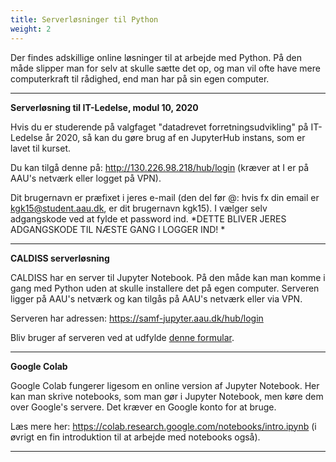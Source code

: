 ```yaml
---
title: Serverløsninger til Python
weight: 2
---
```

Der findes adskillige online løsninger til at arbejde med Python. På den måde slipper man for selv at skulle sætte det op, og man vil ofte have mere computerkraft til rådighed, end man har på sin egen computer.

---
**Serverløsning til IT-Ledelse, modul 10, 2020**

Hvis du er studerende på valgfaget "datadrevet forretningsudvikling" på IT-Ledelse år 2020, så kan du gøre brug af en JupyterHub instans, som er lavet til kurset. 

Du kan tilgå denne på: http://130.226.98.218/hub/login (kræver at I er på AAU's netværk eller logget på VPN). 

Dit brugernavn er præfixet i jeres e-mail (den del før @: hvis fx din email er kgk15@student.aau.dk, er dit brugernavn kgk15). I vælger selv adgangskode ved at fylde et password ind. *DETTE BLIVER JERES ADGANGSKODE TIL NÆSTE GANG I LOGGER IND! *

---

**CALDISS serverløsning**

CALDISS har en server til Jupyter Notebook. På den måde kan man komme i gang med Python uden at skulle installere det på egen computer. Serveren ligger på AAU's netværk og kan tilgås på AAU's netværk eller via VPN.

Serveren har adressen: https://samf-jupyter.aau.dk/hub/login

Bliv bruger af serveren ved at udfylde [denne formular](https://forms.office.com/Pages/ResponsePage.aspx?id=Sbrb9QbOb0msPgzxQ2HZNGg7-JICeN1Kopl4dsYkgftUQTE3UDRMWUtFQzBKT0dLVTNROVdBUk05MCQlQCN0PWcu).

---

**Google Colab**

Google Colab fungerer ligesom en online version af Jupyter Notebook. Her kan man skrive notebooks, som man gør i Jupyter Notebook, men køre dem over Google's servere. Det kræver en Google konto for at bruge.

Læs mere her: https://colab.research.google.com/notebooks/intro.ipynb (i øvrigt en fin introduktion til at arbejde med notebooks også).

---

